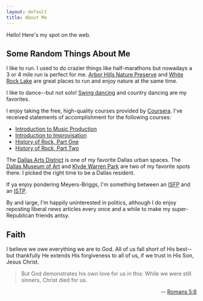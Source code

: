 ```yaml
---
layout: default
title: About Me
---
```


Hello! Here's my spot on the web.

## Some Random Things About Me

I like to run. I used to do crazier things like half-marathons
but nowadays a 3 or 4 mile run is perfect for me. [Arbor Hills Nature Preserve](http://www.plano.gov/facilities.aspx?page=detail&rid=20) and [White Rock Lake](http://www.whiterocklake.org/) are great places to run and enjoy nature at the same time.

I like to dance--but not solo! [Swing dancing](http://www.dsds.org)
and country dancing are my favorites.

I enjoy taking the free, high-quality courses provided by [Coursera](http://www.coursera.org). I've received statements of accomplishment for the following courses:

*   [Introduction to Music Production](https://www.coursera.org/course/musicproduction)
*   [Introduction to Improvisation](https://www.coursera.org/course/improvisation)
*   [History of Rock, Part One](https://www.coursera.org/course/historyofrock1)
*   [History of Rock, Part Two](https://www.coursera.org/course/historyofrock2)

The [Dallas Arts District](http://www.thedallasartsdistrict.org/) is one of my favorite Dallas urban spaces. The [Dallas Museum of Art](http://www.dallasmuseumofart.org/) and [Klyde Warren Park](http://www.klydewarrenpark.org/) are two of my favorite spots there. I picked the right time to be a Dallas resident.

If ya enjoy pondering Meyers-Briggs, I'm something between an [ISFP](http://www.16personalities.com/isfp-personality) and an [ISTP](http://www.16personalities.com/istp-personality).

By and large, I'm happily uninterested in politics, although I do enjoy reposting liberal news articles every once and a while to make my super-Republican friends antsy. 

## Faith

I believe we owe everything we are to God. All of us fall short
of His best--but thankfully He extends His forgiveness to all of us,
if we trust in His Son, Jesus Christ.

> But God demonstrates his own love for us in this:
> While we were still sinners, Christ died for us.

<p style="text-align:right" >--
<a href='http://www.biblegateway.com/passage/?search=romans%205:8&amp;version=NIV'>Romans 5:8</a>
</p>
